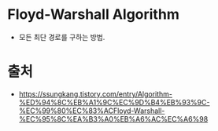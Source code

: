 # Floyd-Warshall Algorithm

 - 모든 최단 경로를 구하는 방법.

# 출처
 - https://ssungkang.tistory.com/entry/Algorithm-%ED%94%8C%EB%A1%9C%EC%9D%B4%EB%93%9C-%EC%99%80%EC%83%ACFloyd-Warshall-%EC%95%8C%EA%B3%A0%EB%A6%AC%EC%A6%98